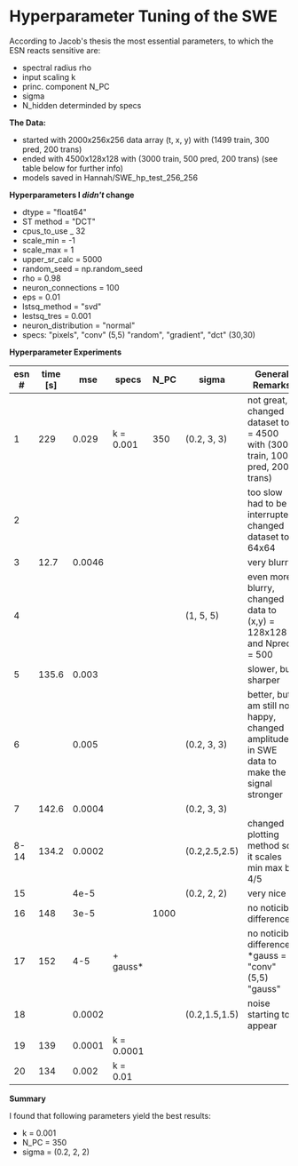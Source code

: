 # Hyperparameter Tuning of the SWE

According to Jacob's thesis the most essential parameters, to which the ESN reacts sensitive are: 

- spectral radius rho
- input scaling k
- princ. component N_PC
- sigma
- N_hidden determinded by specs

**The Data:** 

- started with 2000x256x256 data array (t, x, y) with (1499 train, 300 pred, 200 trans)
- ended with 4500x128x128 with (3000 train, 500 pred, 200 trans) (see table below for further info)
- models saved in Hannah/SWE_hp_test_256_256

**Hyperparameters I _didn't_ change**

- dtype = "float64"
- ST method = "DCT"
- cpus_to_use _ 32
- scale_min = -1
- scale_max = 1
- upper_sr_calc = 5000
- random_seed = np.random_seed
- rho = 0.98
- neuron_connections = 100
- eps = 0.01
- lstsq_method = "svd"
- lestsq_tres = 0.001
- neuron_distribution = "normal"
- specs: "pixels", "conv" (5,5) "random", "gradient", "dct" (30,30)

**Hyperparameter Experiments**

| esn # | time [s]| mse    | specs    | N_PC    | sigma       | General Remarks
|-------|---------|--------|----------|---------|-------------|----------------
| 1     | 229     | 0.029  | k = 0.001| 350     | (0.2, 3, 3) | not great, changed dataset to t = 4500 with (3000 train, 1000 pred, 200 trans)
| 2     |         |        |          |         |             | too slow had to be interrupted, changed dataset to 64x64
| 3     | 12.7    | 0.0046 |          |         |             | very blurry
| 4     |         |        |          |         | (1, 5, 5)   | even more blurry, changed data to (x,y) = 128x128 and Npred = 500
| 5     | 135.6   | 0.003  |          |         |             | slower, but sharper
| 6     |         | 0.005  |          |         | (0.2, 3, 3) | better, but I am still not happy, changed amplitude in SWE data to make the signal stronger
| 7     | 142.6   | 0.0004 |          |         | (0.2, 3, 3) | 
| 8-14  | 134.2   | 0.0002 |          |         |(0.2,2.5,2.5)| changed plotting method so it scales min max by 4/5
| 15    |         | 4e-5   |          |         | (0.2, 2, 2) | very nice
| 16    | 148     | 3e-5   |          | 1000    |             | no noticible difference
| 17    | 152     | 4-5    | + gauss* |         |             | no noticible difference *gauss =  "conv" (5,5) "gauss"
| 18    |         | 0.0002 |          |         |(0.2,1.5,1.5)| noise starting to appear
| 19    | 139     | 0.0001 |k = 0.0001|         |             | 
| 20    | 134     | 0.002  | k = 0.01 |         |             |

**Summary** 

I found that following parameters yield the best results: 

- k = 0.001
- N_PC = 350
- sigma = (0.2, 2, 2)

